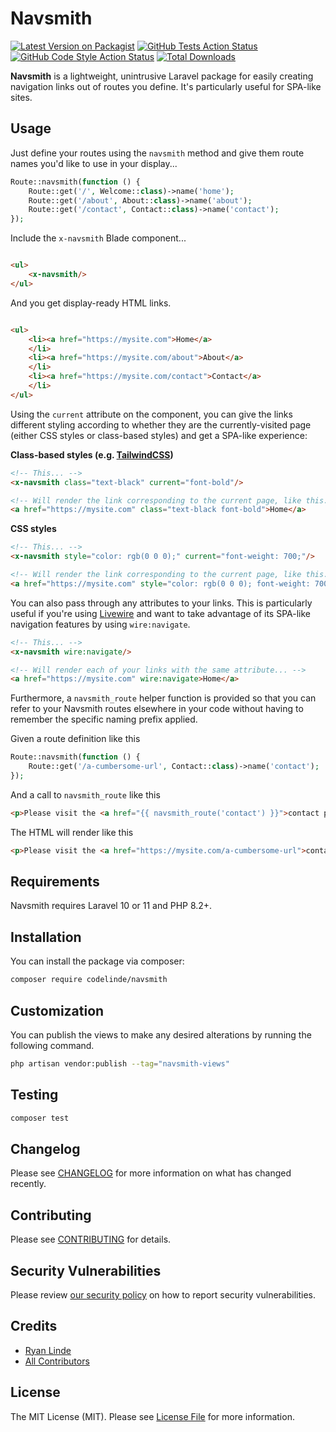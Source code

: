 # Navsmith

[![Latest Version on Packagist](https://img.shields.io/packagist/v/codelinde/navsmith.svg?style=flat-square)](https://packagist.org/packages/codelinde/navsmith)
[![GitHub Tests Action Status](https://img.shields.io/github/actions/workflow/status/codelinde/navsmith/run-tests.yml?branch=main&label=tests&style=flat-square)](https://github.com/codelinde/navsmith/actions?query=workflow%3Arun-tests+branch%3Amain)
[![GitHub Code Style Action Status](https://img.shields.io/github/actions/workflow/status/codelinde/navsmith/fix-php-code-style-issues.yml?branch=main&label=code%20style&style=flat-square)](https://github.com/codelinde/navsmith/actions?query=workflow%3A"Fix+PHP+code+style+issues"+branch%3Amain)
[![Total Downloads](https://img.shields.io/packagist/dt/codelinde/navsmith.svg?style=flat-square)](https://packagist.org/packages/codelinde/navsmith)

**Navsmith** is a lightweight, unintrusive Laravel package for easily creating navigation links out of routes you
define. It's particularly useful for SPA-like sites.

## Usage

Just define your routes using the `navsmith` method and give them route names you'd like to use in your display...

```php
Route::navsmith(function () {
    Route::get('/', Welcome::class)->name('home');
    Route::get('/about', About::class)->name('about');
    Route::get('/contact', Contact::class)->name('contact');
});
```

Include the `x-navsmith` Blade component...

```html

<ul>
    <x-navsmith/>
</ul>
```

And you get display-ready HTML links.

```html

<ul>
    <li><a href="https://mysite.com">Home</a>
    </li>
    <li><a href="https://mysite.com/about">About</a>
    </li>
    <li><a href="https://mysite.com/contact">Contact</a>
    </li>
</ul>
```

Using the `current` attribute on the component, you can give the links different styling according to whether
they are the currently-visited page (either CSS styles or class-based styles) and get a SPA-like experience:

**Class-based styles (e.g. [TailwindCSS](https://tailwindcss.com/))**

```html
<!-- This... -->
<x-navsmith class="text-black" current="font-bold"/>

<!-- Will render the link corresponding to the current page, like this... -->
<a href="https://mysite.com" class="text-black font-bold">Home</a>
```

**CSS styles**

```html
<!-- This... -->
<x-navsmith style="color: rgb(0 0 0);" current="font-weight: 700;"/>

<!-- Will render the link corresponding to the current page, like this... -->
<a href="https://mysite.com" style="color: rgb(0 0 0); font-weight: 700;">Home</a>
```

You can also pass through any attributes to your links. This is particularly useful if you're
using [Livewire](https://livewire.laravel.com) and want to take advantage of its SPA-like navigation features by
using `wire:navigate`.

```html
<!-- This... -->
<x-navsmith wire:navigate/>

<!-- Will render each of your links with the same attribute... -->
<a href="https://mysite.com" wire:navigate>Home</a>
```

Furthermore, a `navsmith_route` helper function is provided so that you can refer to your Navsmith routes elsewhere in
your code without having to remember the specific naming prefix applied.

Given a route definition like this

```php
Route::navsmith(function () {
    Route::get('/a-cumbersome-url', Contact::class)->name('contact');
});
```

And a call to `navsmith_route` like this

```html
<p>Please visit the <a href="{{ navsmith_route('contact') }}">contact page</a> to send us an e-mail.</p>
```

The HTML will render like this

```html
<p>Please visit the <a href="https://mysite.com/a-cumbersome-url">contact page</a> to send us an e-mail.</p>
```

## Requirements

Navsmith requires Laravel 10 or 11 and PHP 8.2+.

## Installation

You can install the package via composer:

```bash
composer require codelinde/navsmith
```

## Customization

You can publish the views to make any desired alterations by running the following command.

```bash
php artisan vendor:publish --tag="navsmith-views"
```

## Testing

```bash
composer test
```

## Changelog

Please see [CHANGELOG](CHANGELOG.md) for more information on what has changed recently.

## Contributing

Please see [CONTRIBUTING](CONTRIBUTING.md) for details.

## Security Vulnerabilities

Please review [our security policy](../../security/policy) on how to report security vulnerabilities.

## Credits

- [Ryan Linde](https://github.com/codelinde)
- [All Contributors](../../contributors)

## License

The MIT License (MIT). Please see [License File](LICENSE.md) for more information.
